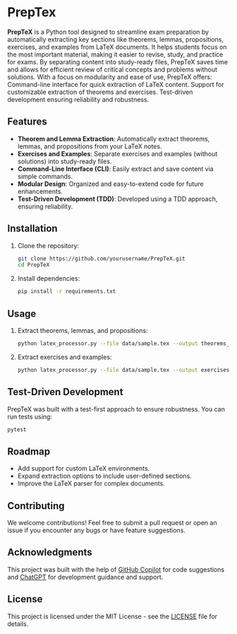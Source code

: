 

# PrepTex
 **PrepTeX** is a Python tool designed to streamline exam preparation by automatically extracting key sections like theorems, lemmas, propositions, exercises, and examples from LaTeX documents. It helps students focus on the most important material, making it easier to revise, study, and practice for exams. By separating content into study-ready files, PrepTeX saves time and allows for efficient review of critical concepts and problems without solutions.  With a focus on modularity and ease of use, PrepTeX offers:  Command-line interface for quick extraction of LaTeX content. Support for customizable extraction of theorems and exercises. Test-driven development ensuring reliability and robustness.

## Features

- **Theorem and Lemma Extraction**: Automatically extract theorems, lemmas, and propositions from your LaTeX notes.
- **Exercises and Examples**: Separate exercises and examples (without solutions) into study-ready files.
- **Command-Line Interface (CLI)**: Easily extract and save content via simple commands.
- **Modular Design**: Organized and easy-to-extend code for future enhancements.
- **Test-Driven Development (TDD)**: Developed using a TDD approach, ensuring reliability.

## Installation

1. Clone the repository:

   ```bash
   git clone https://github.com/yourusername/PrepTeX.git
   cd PrepTeX
   ```

2. Install dependencies:

   ```bash
   pip install -r requirements.txt
   ```

## Usage

1. Extract theorems, lemmas, and propositions:

   ```bash
   python latex_processor.py --file data/sample.tex --output theorems_output.tex --type theorems
   ```

2. Extract exercises and examples:

   ```bash
   python latex_processor.py --file data/sample.tex --output exercises_output.tex --type exercises
   ```

## Test-Driven Development

PrepTeX was built with a test-first approach to ensure robustness. You can run tests using:

```bash
pytest
```

## Roadmap

- Add support for custom LaTeX environments.
- Expand extraction options to include user-defined sections.
- Improve the LaTeX parser for complex documents.

## Contributing

We welcome contributions! Feel free to submit a pull request or open an issue if you encounter any bugs or have feature suggestions.

## Acknowledgments

This project was built with the help of [GitHub Copilot](https://github.com/features/copilot) for code suggestions and [ChatGPT](https://openai.com/chatgpt) for development guidance and support.

## License

This project is licensed under the MIT License - see the [LICENSE](LICENSE) file for details.
